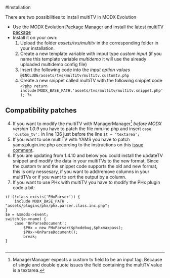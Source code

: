 #Installation

There are two possibilities to install multiTV in MODX Evolution

- Use the MODX Evolution [Package Manager](https://github.com/Jako/PackageManager) and install the [latest multiTV package](https://github.com/Jako/multiTV/archive/master.zip)
- Install it on your own:
    1. Upload the folder *assets/tvs/multitv* in the corresponding folder in your installation.
    2. Create a new template variable with imput type *custom input* (if you name this template variable *multidemo* it will use the already uploaded multidemo config file)
    3. Insert the following code into the *input option values*
```@INCLUDE/assets/tvs/multitv/multitv.customtv.php```
    4. Create a new snippet called multiTV with the following snippet code
```<?php return include(MODX_BASE_PATH.'assets/tvs/multitv/multitv.snippet.php'); ?>```

## Compatibility patches

4. If you want to modify the multiTV with ManagerManager[^1] *before MODX version 1.0.9* you have to patch the file mm.inc.php and insert
```case 'custom_tv':``` in line 136 just before the line
```$t = 'textarea';```
5. If you want to use multiTV with YAMS you have to patch yams.plugin.inc.php according to the instructions on this [issue comment](https://github.com/Jako/multiTV/issues/9#issuecomment-6992127).
6. If you are updating from 1.4.10 and below you could install the updateTV snippet and modify the data in your multiTVs to the new format. Since the custom tv and the snippet code supports the old and new format, this is only nessesary, if you want to add/remove columns in your multiTVs or if you want to sort the output by a column.
7. If you want to use PHx with multiTV you have to modify the PHx plugin code a bit:

```
if (!class_exists('PHxParser')) {
    include MODX_BASE_PATH . "assets/plugins/phx/phx.parser.class.inc.php";
}
$e = &$modx->Event;
switch($e->name) {
    case 'OnParseDocument':
        $PHx = new PHxParser($phxdebug,$phxmaxpass);
        $PHx->OnParseDocument();
        break;
}
```

[^1]: ManagerManager expects a custom tv field to be an input tag. Because of single and double quote issues the field containing the multiTV value is a textarea.

<!-- Piwik -->
<script type="text/javascript">
  var _paq = _paq || [];
  _paq.push(['trackPageView']);
  _paq.push(['enableLinkTracking']);
  (function() {
    var u="//piwik.partout.info/";
    _paq.push(['setTrackerUrl', u+'piwik.php']);
    _paq.push(['setSiteId', 12]);
    var d=document, g=d.createElement('script'), s=d.getElementsByTagName('script')[0];
    g.type='text/javascript'; g.async=true; g.defer=true; g.src=u+'piwik.js'; s.parentNode.insertBefore(g,s);
  })();
</script>
<noscript><p><img src="//piwik.partout.info/piwik.php?idsite=12" style="border:0;" alt="" /></p></noscript>
<!-- End Piwik Code -->
